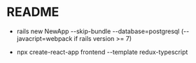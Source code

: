 # README

- rails new NewApp --skip-bundle --database=postgresql (--javacript=webpack if rails version >= 7)

- npx create-react-app frontend --template redux-typescript

